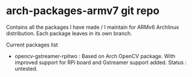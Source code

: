 # arch-packages-armv7 git repo

Contains all the packages I have made / I maintain for ARMv6 Archlinux distribution.
Each package leaves in its own branch.

Current packages list

* opencv-gstreamer-rpitwo : Based on Arch OpenCV package. With improved support for RPi board and Gstreamer support added. Status : untested.

